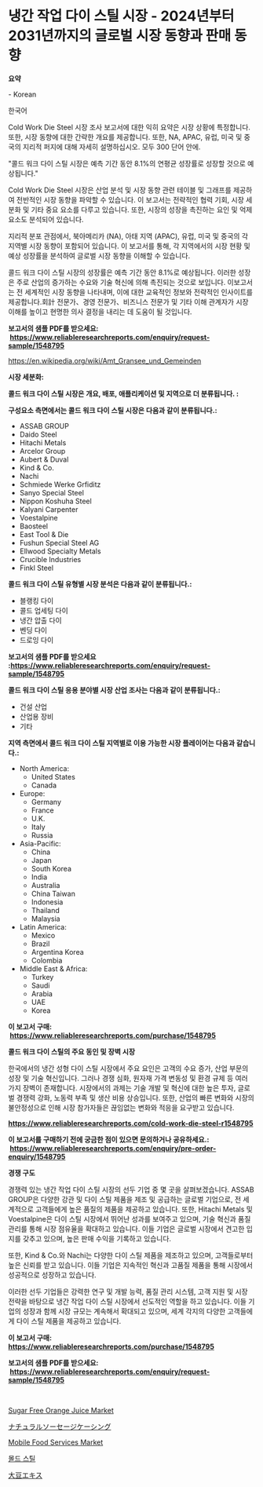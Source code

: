 <p><h1>냉간 작업 다이 스틸 시장 - 2024년부터 2031년까지의 글로벌 시장 동향과 판매 동향</h1></p><p><strong>요약</strong></p>
<p><p>- Korean</p><p>한국어</p><p>Cold Work Die Steel 시장 조사 보고서에 대한 익히 요약은 시장 상황에 특정합니다. 또한, 시장 동향에 대한 간략한 개요를 제공합니다. 또한, NA, APAC, 유럽, 미국 및 중국의 지리적 퍼지에 대해 자세히 설명하십시오. 모두 300 단어 안에.</p><p>"콜드 워크 다이 스틸 시장은 예측 기간 동안 8.1%의 연평균 성장률로 성장할 것으로 예상됩니다."</p><p>Cold Work Die Steel 시장은 산업 분석 및 시장 동향 관련 테이블 및 그래프를 제공하여 전반적인 시장 동향을 파악할 수 있습니다. 이 보고서는 전략적인 협력 기회, 시장 세분화 및 기타 중요 요소를 다루고 있습니다. 또한, 시장의 성장을 촉진하는 요인 및 억제 요소도 분석되어 있습니다.</p><p>지리적 분포 관점에서, 북아메리카 (NA), 아태 지역 (APAC), 유럽, 미국 및 중국의 각 지역별 시장 동향이 포함되어 있습니다. 이 보고서를 통해, 각 지역에서의 시장 현황 및 예상 성장률을 분석하여 글로벌 시장 동향을 이해할 수 있습니다.</p><p>콜드 워크 다이 스틸 시장의 성장률은 예측 기간 동안 8.1%로 예상됩니다. 이러한 성장은 주로 산업의 증가하는 수요와 기술 혁신에 의해 촉진되는 것으로 보입니다. 이보고서는 전 세계적인 시장 동향을 나타내며, 이에 대한 교육적인 정보와 전략적인 인사이트를 제공합니다.회計 전문가、경영 전문가、비즈니스 전문가 및 기타 이해 관계자가 시장 이해를 높이고 현명한 의사 결정을 내리는 데 도움이 될 것입니다.</p></p>
<p><strong>보고서의 샘플 PDF를 받으세요: &nbsp;<a href="https://www.reliableresearchreports.com/enquiry/request-sample/1548795">https://www.reliableresearchreports.com/enquiry/request-sample/1548795</a></strong></p>
<p><a href="https://en.wikipedia.org/wiki/Amt_Gransee_und_Gemeinden">https://en.wikipedia.org/wiki/Amt_Gransee_und_Gemeinden</a></p>
<p><strong>시장 세분화:</strong></p>
<p><strong> 콜드 워크 다이 스틸 시장은 개요, 배포, 애플리케이션 및 지역으로 더 분류됩니다. :</strong></p>
<p><strong>구성요소 측면에서는 콜드 워크 다이 스틸 시장은 다음과 같이 분류됩니다.:</strong></p>
<p><ul><li>ASSAB GROUP</li><li>Daido Steel</li><li>Hitachi Metals</li><li>Arcelor Group</li><li>Aubert & Duval</li><li>Kind & Co.</li><li>Nachi</li><li>Schmiede Werke Grfiditz</li><li>Sanyo Special Steel</li><li>Nippon Koshuha Steel</li><li>Kalyani Carpenter</li><li>Voestalpine</li><li>Baosteel</li><li>East Tool & Die</li><li>Fushun Special Steel AG</li><li>Ellwood Specialty Metals</li><li>Crucible Industries</li><li>Finkl Steel</li></ul></p>
<p><strong> 콜드 워크 다이 스틸 유형별 시장 분석은 다음과 같이 분류됩니다.:</strong></p>
<p><ul><li>블랭킹 다이</li><li>콜드 업세팅 다이</li><li>냉간 압출 다이</li><li>벤딩 다이</li><li>드로잉 다이</li></ul></p>
<p><strong>보고서의 샘플 PDF를 받으세요 :<a href="https://www.reliableresearchreports.com/enquiry/request-sample/1548795">https://www.reliableresearchreports.com/enquiry/request-sample/1548795</a></strong></p>
<p><strong> 콜드 워크 다이 스틸 응용 분야별 시장 산업 조사는 다음과 같이 분류됩니다.:</strong></p>
<p><ul><li>건설 산업</li><li>산업용 장비</li><li>기타</li></ul></p>
<p><strong>지역 측면에서 콜드 워크 다이 스틸 지역별로 이용 가능한 시장 플레이어는 다음과 같습니다.:</strong></p>
<p><ul>
    <li>
        North America:
        <ul>
            <li>United States</li>
            <li>Canada</li>
        </ul>
    </li>
    <li>
        Europe:
        <ul>
            <li>Germany</li>
            <li>France</li>
            <li>U.K.</li>
            <li>Italy</li>
            <li>Russia</li>
        </ul>
    </li>
    <li>
        Asia-Pacific:
        <ul>
            <li>China</li>
            <li>Japan</li>
            <li>South Korea</li>
            <li>India</li>
            <li>Australia</li>
            <li>China Taiwan</li>
            <li>Indonesia</li>
            <li>Thailand</li>
            <li>Malaysia</li>
        </ul>
    </li>
    <li>
        Latin America:
        <ul>
            <li>Mexico</li>
            <li>Brazil</li>
            <li>Argentina Korea</li>
            <li>Colombia</li>
        </ul>
    </li>
    <li>
        Middle East & Africa:
        <ul>
            <li>Turkey</li>
            <li>Saudi</li>
            <li>Arabia</li>
            <li>UAE</li>
            <li>Korea</li>
        </ul>
    </li>
    </ul></p>
<p><strong>이 보고서 구매: &nbsp;<a href="https://www.reliableresearchreports.com/purchase/1548795">https://www.reliableresearchreports.com/purchase/1548795</a></strong></p>
<p><strong>콜드 워크 다이 스틸의 주요 동인 및 장벽 시장</strong></p>
<p><p>한국에서의 냉간 성형 다이 스틸 시장에서 주요 요인은 고객의 수요 증가, 산업 부문의 성장 및 기술 혁신입니다. 그러나 경쟁 심화, 원자재 가격 변동성 및 환경 규제 등 여러 가지 장벽이 존재합니다. 시장에서의 과제는 기술 개발 및 혁신에 대한 높은 투자, 글로벌 경쟁력 강화, 노동력 부족 및 생산 비용 상승입니다. 또한, 산업의 빠른 변화와 시장의 불안정성으로 인해 시장 참가자들은 끊임없는 변화와 적응을 요구받고 있습니다.</p></p>
<p><strong><a href="https://www.reliableresearchreports.com/cold-work-die-steel-r1548795">https://www.reliableresearchreports.com/cold-work-die-steel-r1548795</a></strong></p>
<p><strong>이 보고서를 구매하기 전에 궁금한 점이 있으면 문의하거나 공유하세요.: &nbsp;<a href="https://www.reliableresearchreports.com/enquiry/pre-order-enquiry/1548795">https://www.reliableresearchreports.com/enquiry/pre-order-enquiry/1548795</a></strong></p>
<p><strong>경쟁 구도</strong></p>
<p><p>경쟁력 있는 냉간 작업 다이 스틸 시장의 선두 기업 중 몇 곳을 살펴보겠습니다. ASSAB GROUP은 다양한 강관 및 다이 스틸 제품을 제조 및 공급하는 글로벌 기업으로, 전 세계적으로 고객들에게 높은 품질의 제품을 제공하고 있습니다. 또한, Hitachi Metals 및 Voestalpine은 다이 스틸 시장에서 뛰어난 성과를 보여주고 있으며, 기술 혁신과 품질 관리를 통해 시장 점유율을 확대하고 있습니다. 이들 기업은 글로벌 시장에서 견고한 입지를 갖추고 있으며, 높은 판매 수익을 기록하고 있습니다.</p><p>또한, Kind & Co.와 Nachi는 다양한 다이 스틸 제품을 제조하고 있으며, 고객들로부터 높은 신뢰를 받고 있습니다. 이들 기업은 지속적인 혁신과 고품질 제품을 통해 시장에서 성공적으로 성장하고 있습니다.</p><p>이러한 선두 기업들은 강력한 연구 및 개발 능력, 품질 관리 시스템, 고객 지원 및 시장 전략을 바탕으로 냉간 작업 다이 스틸 시장에서 선도적인 역할을 하고 있습니다. 이들 기업의 성장과 함께 시장 규모는 계속해서 확대되고 있으며, 세계 각지의 다양한 고객들에게 다이 스틸 제품을 제공하고 있습니다.</p></p>
<p><strong>이 보고서 구매: &nbsp; <a href="https://www.reliableresearchreports.com/purchase/1548795">https://www.reliableresearchreports.com/purchase/1548795</a></strong></p>
<p><strong>보고서의 샘플 PDF를 받으세요: &nbsp;<a href="https://www.reliableresearchreports.com/enquiry/request-sample/1548795">https://www.reliableresearchreports.com/enquiry/request-sample/1548795</a></strong><strong></strong></p>
<p>&nbsp;</p>
<p><p><a href="https://github.com/angeliabkratze/Market-Research-Report-List-2/blob/main/sugar-free-orange-juice-market.md">Sugar Free Orange Juice Market</a></p><p><a href="https://github.com/RandallRunte2023/Market-Research-Report-List-2/blob/main/116660937470.md">ナチュラルソーセージケーシング</a></p><p><a href="https://github.com/Angelnienowdseej3e45z3p8c/Market-Research-Report-List-3/blob/main/mobile-food-services-market.md">Mobile Food Services Market</a></p><p><a href="https://github.com/LuckeyCorbin/Market-Research-Report-List-2/blob/main/941368648067.md">몰드 스틸</a></p><p><a href="https://github.com/DanykaKilback/Market-Research-Report-List-2/blob/main/475497737471.md">大豆エキス</a></p></p>